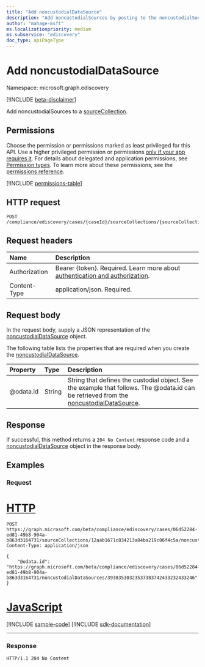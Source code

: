 ```yaml
---
title: "Add noncustodialDataSource"
description: "Add noncustodialSources by posting to the noncustodialSources collection."
author: "mahage-msft"
ms.localizationpriority: medium
ms.subservice: "ediscovery"
doc_type: apiPageType
---
```


# Add noncustodialDataSource

Namespace: microsoft.graph.ediscovery

[!INCLUDE [beta-disclaimer](../../includes/beta-disclaimer.md)]

Add noncustodialSources to a [sourceCollection](../api/ediscovery-sourcecollection-get.md).

## Permissions

Choose the permission or permissions marked as least privileged for this API. Use a higher privileged permission or permissions [only if your app requires it](/graph/permissions-overview#best-practices-for-using-microsoft-graph-permissions). For details about delegated and application permissions, see [Permission types](/graph/permissions-overview#permission-types). To learn more about these permissions, see the [permissions reference](/graph/permissions-reference).

<!-- { "blockType": "permissions", "name": "ediscovery_sourcecollection_post_noncustodialsources" } -->
[!INCLUDE [permissions-table](../includes/permissions/ediscovery-sourcecollection-post-noncustodialsources-permissions.md)]

## HTTP request

<!-- {
  "blockType": "ignored"
}
-->

``` http
POST /compliance/ediscovery/cases/{caseId}/sourceCollections/{sourceCollectionId}/noncustodialSources/$ref
```

## Request headers

|Name|Description|
|:---|:---|
|Authorization|Bearer {token}. Required. Learn more about [authentication and authorization](/graph/auth/auth-concepts).|
|Content-Type|application/json. Required.|

## Request body

In the request body, supply a JSON representation of the [noncustodialDataSource](../resources/ediscovery-noncustodialdatasource.md) object.

The following table lists the properties that are required when you create the [noncustodialDataSource](../resources/ediscovery-noncustodialdatasource.md).

|Property|Type|Description|
|:---|:---|:---|
|@odata.id|String|String that defines the custodial object. See the example that follows.  The @odata.id can be retrieved from the [noncustodialDataSource](../resources/ediscovery-noncustodialdatasource.md).|

## Response

If successful, this method returns a `204 No Content` response code and a [noncustodialDataSource](../resources/ediscovery-noncustodialdatasource.md) object in the response body.

## Examples

### Request


# [HTTP](#tab/http)
<!-- {
  "blockType": "request",
  "name": "create_noncustodialdatasource_from_"
}
-->

``` http
POST https://graph.microsoft.com/beta/compliance/ediscovery/cases/06d52284-ed81-49b8-904a-b863d3164731/sourceCollections/12aab1671c834213a84ba219c06f4c5a/noncustodialSources/$ref
Content-Type: application/json

{
    "@odata.id": "https://graph.microsoft.com/beta/compliance/ediscovery/cases/06d52284-ed81-49b8-904a-b863d3164731/noncustodialDataSources/39383530323537383742433232433246"
}
```

# [JavaScript](#tab/javascript)
[!INCLUDE [sample-code](../includes/snippets/javascript/create-noncustodialdatasource-from--javascript-snippets.md)]
[!INCLUDE [sdk-documentation](../includes/snippets/snippets-sdk-documentation-link.md)]

---

### Response

<!-- {
  "blockType": "response",
  "truncated": true
}
-->

``` http
HTTP/1.1 204 No Content
```
